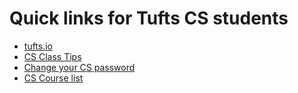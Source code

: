 ---
---

# Quick links for Tufts CS students

* [tufts.io](http://tufts.io/)
* [CS Class Tips](https://github.com/tekknolagi/tuftscs-tips)
* [Change your CS password](https://www.eecs.tufts.edu/~accounts/)
* [CS Course list](http://www.cs.tufts.edu/Course-Descriptions.html)
